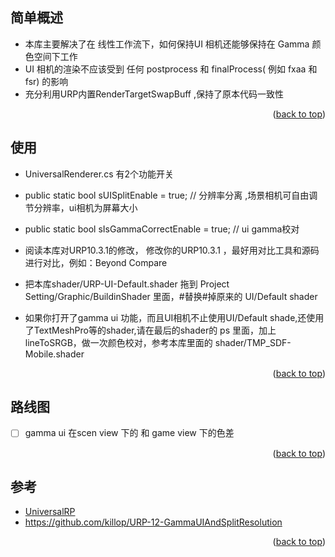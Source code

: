 <div id="top"></div>
<!--
*** Thanks for checking out the Best-README-Template. If you have a suggestion
*** that would make this better, please fork the repo and create a pull request
*** or simply open an issue with the tag "enhancement".
*** Don't forget to give the project a star!
*** Thanks again! Now go create something AMAZING! :D
-->



<!-- PROJECT SHIELDS -->
<!--
*** I'm using markdown "reference style" links for readability.
*** Reference links are enclosed in brackets [ ] instead of parentheses ( ).
*** See the bottom of this document for the declaration of the reference variables
*** for contributors-url, forks-url, etc. This is an optional, concise syntax you may use.
*** https://www.markdownguide.org/basic-syntax/#reference-style-links
-->




<!-- ABOUT THE PROJECT -->
## 简单概述

* 本库主要解决了在  线性工作流下，如何保持UI 相机还能够保持在 Gamma 颜色空间下工作
* UI 相机的渲染不应该受到 任何 postprocess 和 finalProcess( 例如 fxaa 和 fsr) 的影响
* 充分利用URP内置RenderTargetSwapBuff ,保持了原本代码一致性

<p align="right">(<a href="#top">back to top</a>)</p>




## 使用
* UniversalRenderer.cs 有2个功能开关
* public static bool sUISplitEnable = true; // 分辨率分离 ,场景相机可自由调节分辨率，ui相机为屏幕大小
* public static bool sIsGammaCorrectEnable = true; // ui gamma校对

* 阅读本库对URP10.3.1的修改， 修改你的URP10.3.1 ，最好用对比工具和源码进行对比，例如：Beyond Compare 
* 把本库shader/URP-UI-Default.shader 拖到  Project Setting/Graphic/BuildinShader 里面，#替换#掉原来的 UI/Default shader
* 如果你打开了gamma ui 功能，而且UI相机不止使用UI/Default shade,还使用了TextMeshPro等的shader,请在最后的shader的 ps 里面，加上 lineToSRGB，做一次颜色校对，参考本库里面的 shader/TMP_SDF-Mobile.shader
<p align="right">(<a href="#top">back to top</a>)</p>



<!-- ROADMAP -->
## 路线图

- [ ]  gamma ui 在scen view 下的 和 game view 下的色差



<p align="right">(<a href="#top">back to top</a>)</p>





<!-- ACKNOWLEDGMENTS -->
## 参考
* [UniversalRP](https://github.com/devagame/UniversalRP )
* https://github.com/killop/URP-12-GammaUIAndSplitResolution

<p align="right">(<a href="#top">back to top</a>)</p>

